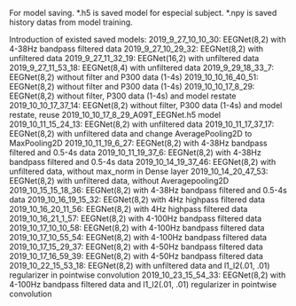 For model saving.
	*.h5 is saved model for especial subject.
	*.npy is saved history datas from model training.

Introduction of existed saved models:
	2019_9_27_10_10_30:		EEGNet(8,2) with 4-38Hz bandpass filtered data
	2019_9_27_10_29_32:		EEGNet(8,2) with unfiltered data
	2019_9_27_11_32_19:		EEGNet(16,2) with unfiltered data
	2019_9_27_11_53_18:		EEGNet(8,4) with unfiltered data
	2019_9_29_18_33_7:		EEGNet(8,2) without filter and P300 data (1-4s)
	2019_10_10_16_40_51:	EEGNet(8,2) without filter and P300 data (1-4s)
	2019_10_10_17_8_29:		EEGNet(8,2) without filter, P300 data (1-4s) and model restate
	2019_10_10_17_37_14:	EEGNet(8,2) without filter, P300 data (1-4s) and model restate, reuse 2019_10_10_17_8_29_A09T_EEGNet.h5 model
	2019_10_11_15_24_13:	EEGNet(8,2) with unfiltered data
	2019_10_11_17_37_17:	EEGNet(8,2) with unfiltered data and change AveragePooling2D to MaxPooling2D
	2019_10_11_19_6_27:		EEGNet(8,2) with 4-38Hz bandpass filtered and 0.5-4s data
	2019_10_11_19_37_6:		EEGNet(8,2) with 4-38Hz bandpass filtered and 0.5-4s data
	2019_10_14_19_37_46:	EEGNet(8,2) with unfiltered data, without max_norm in Dense layer
	2019_10_14_20_47_53:	EEGNet(8,2) with unfiltered data, without Averagepooling2D
	2019_10_15_15_18_36:	EEGNet(8,2) with 4-38Hz bandpass filtered and 0.5-4s data
	2019_10_16_19_15_32:	EEGNet(8,2) with 4Hz highpass filtered data
	2019_10_16_20_11_56:	EEGNet(8,2) with 4Hz highpass filtered data
	2019_10_16_21_1_57:		EEGNet(8,2) with 4-100Hz bandpass filtered data
	2019_10_17_10_10_58:	EEGNet(8,2) with 4-100Hz bandpass filtered data
	2019_10_17_10_55_54:	EEGNet(8,2) with 4-100Hz bandpass filtered data
	2019_10_17_15_29_37:	EEGNet(8,2) with 4-50Hz bandpass filtered data
	2019_10_17_16_59_39:	EEGNet(8,2) with 4-50Hz bandpass filtered data
	2019_10_22_15_53_18:	EEGNet(8,2) with unfiltered data and l1_l2(.01, .01) regularizer in pointwise convolution
	2019_10_23_15_54_33:	EEGNet(8,2) with 4-100Hz bandpass filtered data and l1_l2(.01, .01) regularizer in pointwise convolution